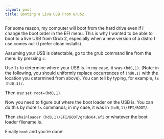 ```yaml
---
layout: post
title: Booting a Live USB From Grub2
---
```


For some reason, my computer will boot from the hard drive even if I change the boot order in the EFI menu.
This is why I wanted to be able to boot to a live USB from Grub 2, especially when a new version of a distro I use comes out (I prefer clean installs).

Assuming your USB is detectable, go to the grub command line from the menu by pressing `c`.

Use `ls` to determine where your USB is.
In my case, it was `(hd0,1)`. (Note: in the following, you should uniformly replace occurrences of `(hd0,1)` with the location you determined from above).
You can tell by typing, for example, `ls (hd0,1)/`.

Then use `set root=(hd0,1)`.

Now you need to figure out where the boot loader on the USB is.
You can do this by more `ls` commands; in my case, it was in `(hd0,1)/EFI/BOOT/`.

Then `chainloader (hd0,1)/EFI/BOOT/grubx64.efi` or whatever the boot loader filename is.

Finally `boot` and you're done!